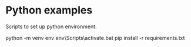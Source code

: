 # Python examples

Scripts to set up python environment.

python -m venv env
env\Scripts\activate.bat
pip install -r requirements.txt